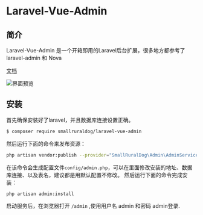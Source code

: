 # Laravel-Vue-Admin
## 简介
Laravel-Vue-Admin 是一个开箱即用的Laravel后台扩展，很多地方都参考了 laravel-admin 和 Nova

[文档](https://smallruraldog.github.io/laravel-vue-admin/#/)

![界面预览](https://user-images.githubusercontent.com/5151848/72328488-f55ec800-36ed-11ea-9550-ab10e93e691f.png)

## 安装
首先确保安装好了laravel，并且数据库连接设置正确。
``` bash
$ composer require smallruraldog/laravel-vue-admin
```
然后运行下面的命令来发布资源：
``` bash
php artisan vendor:publish --provider="SmallRuralDog\Admin\AdminServiceProvider"
```
在该命令会生成配置文件`config/admin.php`，可以在里面修改安装的地址、数据库连接、以及表名，建议都是用默认配置不修改。
然后运行下面的命令完成安装：
``` bash
php artisan admin:install
```
启动服务后，在浏览器打开 `/admin` ,使用用户名 admin 和密码 admin登录.